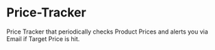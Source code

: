 # Price-Tracker
Price Tracker that periodically checks Product Prices and alerts you via Email if Target Price is hit.

